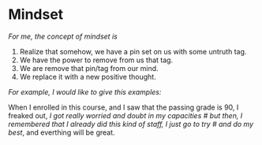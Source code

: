 # Mindset

*For me, the concept of mindset is*

1. Realize that somehow, we have a pin set on us with some untruth tag.
1. We have the power to remove from us that tag.
1. We are remove that pin/tag from our mind.
1. We replace it with a new positive thought.


*For example, I would like to give this examples:*

When I enrolled in this course, and I saw that the passing grade is 90, I freaked out, *I got really worried and doubt in my capacities # but then, I remembered that I already did this kind of staff, I just go to try # and do my best*, and everthing will be great.
